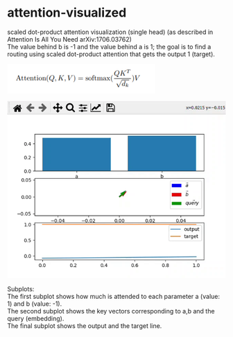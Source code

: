 # attention-visualized
scaled dot-product attention visualization (single head) (as described in Attention Is All You Need arXiv:1706.03762)<br/>
The value behind b is -1 and the value behind a is 1; the goal is to find a routing using scaled dot-product attention that gets the output 1 (target). <br/>

<img src= "https://github.com/MOVzeroOne/attention-visualized/blob/master/formula.PNG">

![](run_attention.gif)

Subplots: <br/>
The first subplot shows how much is attended to each parameter a (value: 1) and b (value: -1). <br/>
The second subplot shows the key vectors corresponding to a,b and the query (embedding). <br/>
The final subplot shows the output and the target line. <br/>
